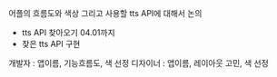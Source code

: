 어플의 흐름도와 색상 그리고 사용할 tts API에 대해서 논의

- tts API 찾아오기 04.01까지
- 찾은 tts API 구현

개발자 : 앱이름, 기능흐름도, 색 선정
디자이너 : 앱이름, 레이아웃 고민, 색 선정
